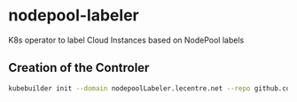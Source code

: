 # nodepool-labeler
K8s operator to label Cloud Instances based on NodePool labels


## Creation of the Controler

```bash
kubebuilder init --domain nodepoolLabeler.lecentre.net --repo github.com/prune998/nodepool-labeler --plugins=go/v4-alpha --component-config --owner "Prune"

```
